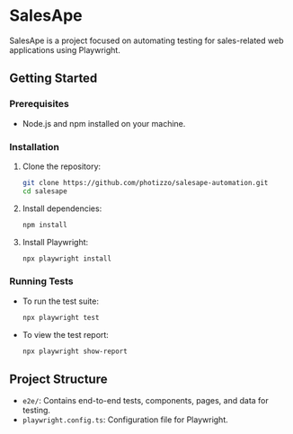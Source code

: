 # SalesApe

SalesApe is a project focused on automating testing for sales-related web applications using Playwright.

## Getting Started

### Prerequisites
- Node.js and npm installed on your machine.

### Installation
1. Clone the repository:
   ```bash
   git clone https://github.com/photizzo/salesape-automation.git
   cd salesape
   ```
2. Install dependencies:
   ```bash
   npm install
   ```
3. Install Playwright:
   ```bash
   npx playwright install
   ```

### Running Tests
- To run the test suite:
  ```bash
  npx playwright test
  ```
- To view the test report:
  ```bash
  npx playwright show-report
  ```

## Project Structure
- `e2e/`: Contains end-to-end tests, components, pages, and data for testing.
- `playwright.config.ts`: Configuration file for Playwright.